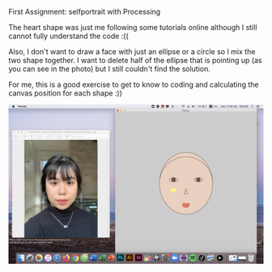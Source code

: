 First Assignment: selfportrait with Processing 

The heart shape was just me following some tutorials online although I still cannot fully understand the code :((

Also, I don't want to draw a face with just an ellipse or a circle so I mix the two shape together. I want to delete half of the ellipse that is pointing up (as you can see in the photo) but I still couldn't find the solution. 

For me, this is a good exercise to get to know to coding and calculating the canvas position for each shape :)) 

![](IM%20June%201.png)

